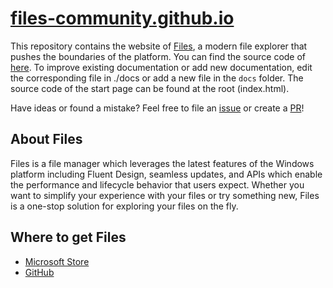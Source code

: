 # [files-community.github.io](https://files-community.github.io/)

This repository contains the website of [Files](https://www.microsoft.com/store/apps/9NGHP3DX8HDX), a modern file explorer that pushes the boundaries of the platform.
You can find the source code of [here](https://github.com/files-community/Files).
To improve existing documentation or add new documentation, edit the corresponding file in ./docs or add a new file in the `docs` folder.
The source code of the start page can be found at the root (index.html).

Have ideas or found a mistake? Feel free to file an [issue](https://github.com/files-community/files-community.github.io/issues) or create a [PR](https://github.com/files-community/files-community.github.io/pulls)!


## About Files
Files is a file manager which leverages the latest features of the Windows platform including Fluent Design, seamless updates, and APIs which enable the performance and lifecycle behavior that users expect. Whether you want to simplify your experience with your files or try something new, Files is a one-stop solution for exploring your files on the fly.

## Where to get Files 
- [Microsoft Store](https://www.microsoft.com/store/apps/9NGHP3DX8HDX)
- [GitHub](https://github.com/files-community/Files/releases)
